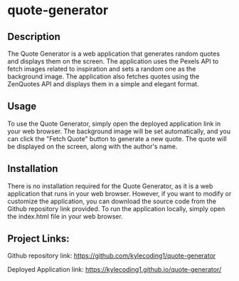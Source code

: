 # quote-generator

## Description
The Quote Generator is a web application that generates random quotes and displays them on the screen. The application uses the Pexels API to fetch images related to inspiration and sets a random one as the background image. The application also fetches quotes using the ZenQuotes API and displays them in a simple and elegant format.

## Usage
To use the Quote Generator, simply open the deployed application link in your web browser. The background image will be set automatically, and you can click the "Fetch Quote" button to generate a new quote. The quote will be displayed on the screen, along with the author's name.

## Installation
There is no installation required for the Quote Generator, as it is a web application that runs in your web browser. However, if you want to modify or customize the application, you can download the source code from the Github repository link provided. To run the application locally, simply open the index.html file in your web browser.

## Project Links:
Github repository link: https://github.com/kylecoding1/quote-generator

Deployed Application link: https://kylecoding1.github.io/quote-generator/
